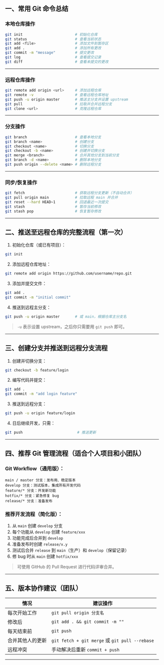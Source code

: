 ## 一、常用 Git 命令总结

### 本地仓库操作

```bash
git init                        # 初始化仓库
git status                      # 查看当前状态
git add <file>                  # 添加文件到暂存区
git add .                       # 添加所有更改
git commit -m "message"         # 提交更改
git log                         # 查看提交记录
git diff                        # 查看未提交的更改
```

---

### 远程仓库操作

```bash
git remote add origin <url>     # 添加远程仓库
git remote -v                   # 查看远程仓库地址
git push -u origin master       # 推送主分支并设置 upstream
git pull                        # 拉取并合并远程分支
git clone <url>                 # 克隆远程仓库
```

---

### 分支操作

```bash
git branch                      # 查看本地分支
git branch <name>               # 创建分支
git checkout <name>             # 切换分支
git checkout -b <name>          # 创建并切换分支
git merge <branch>              # 合并其他分支到当前分支
git branch -d <name>            # 删除本地分支
git push origin --delete <name> # 删除远程分支
```

---

### 同步/恢复操作

```bash
git fetch                       # 获取远程分支更新（不自动合并）
git pull origin main            # 拉取远程 main 并合并
git reset --hard HEAD~1         # 回退最近一次提交
git stash                       # 暂存当前修改
git stash pop                   # 恢复暂存修改
```

---

## 二、推送至远程仓库的完整流程（第一次）

1. 初始化仓库（或已有项目）：

```bash
git init
```

2. 添加远程仓库地址：

```bash
git remote add origin https://github.com/username/repo.git
```

3. 添加并提交文件：

```bash
git add .
git commit -m "initial commit"
```

4. 推送到远程主分支：

```bash
git push -u origin master       # 或 main，根据仓库主分支名
```

> `-u` 表示设置 upstream，之后你只需要用 `git push` 即可。

---

## 三、创建分支并推送到远程分支流程

1. 创建并切换分支：

```bash
git checkout -b feature/login
```

2. 编写代码并提交：

```bash
git add .
git commit -m "add login feature"
```

3. 推送到远程分支：

```bash
git push -u origin feature/login
```

4. 日后继续开发，只需：

```bash
git push                         # 推送更新
```

---

## 四、推荐 Git 管理流程（适合个人项目和小团队）

### Git Workflow（通用版）：

```plaintext
main / master 分支：发布用、稳定版本
develop 分支：测试版本，集成所有开发代码
feature/* 分支：开发新功能
hotfix/* 分支：紧急修复 bug
release/* 分支：准备发布
```

### 推荐开发流程（简化版）：

1. 从 `main` 创建 `develop` 分支
2. 每个功能从 `develop` 创建 `feature/xxx`
3. 功能完成后合并到 `develop`
4. 准备发布时创建 `release/x.y`
5. 测试后合并 `release` 到 `main`（生产）和 `develop`（保留记录）
6. 修 bug 时从 `main` 创建 `hotfix/xxx`

> 可使用 GitHub 的 Pull Request 进行代码评审合并。

---

## 五、版本协作建议（团队）

| 情况       | 建议操作                                          |
| -------- | --------------------------------------------- |
| 每次开始工作   | `git pull origin 分支名`                         |
| 修改后      | `git add . && git commit -m ""`               |
| 每天结束前    | `git push`                                    |
| 合并其他人的更新 | `git fetch + git merge` 或 `git pull --rebase` |
| 远程冲突     | 手动解决后重新 `commit + push`                       |

---
